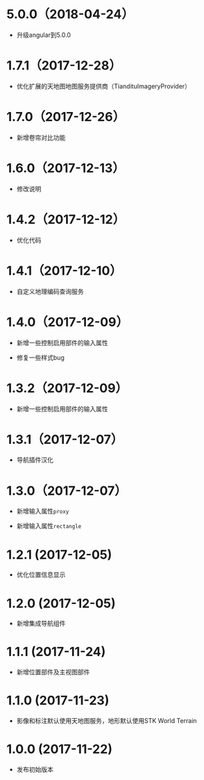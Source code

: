 # 5.0.0（2018-04-24）

- 升级angular到5.0.0

# 1.7.1（2017-12-28）

- 优化扩展的天地图地图服务提供商（TiandituImageryProvider）

# 1.7.0（2017-12-26）

- 新增卷帘对比功能

# 1.6.0（2017-12-13）

- 修改说明

# 1.4.2（2017-12-12）

- 优化代码

# 1.4.1（2017-12-10）

- 自定义地理编码查询服务

# 1.4.0（2017-12-09）

- 新增一些控制启用部件的输入属性

- 修复一些样式bug

# 1.3.2（2017-12-09）

- 新增一些控制启用部件的输入属性

# 1.3.1（2017-12-07）

- 导航插件汉化

# 1.3.0（2017-12-07）

- 新增输入属性`proxy`

- 新增输入属性`rectangle`

# 1.2.1 (2017-12-05)

- 优化位置信息显示

# 1.2.0 (2017-12-05)

- 新增集成导航组件

# 1.1.1 (2017-11-24)

- 新增位置部件及主视图部件

# 1.1.0 (2017-11-23)

- 影像和标注默认使用天地图服务，地形默认使用STK World Terrain

# 1.0.0 (2017-11-22)

- 发布初始版本

